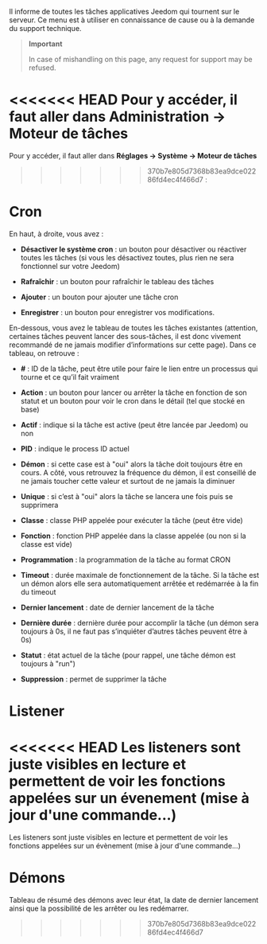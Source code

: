 Il informe de toutes les tâches applicatives Jeedom qui tournent sur le
serveur. Ce menu est à utiliser en connaissance de cause ou à la
demande du support technique.

> **Important**
>
> In case of mishandling on this page, any request for
> support may be refused.

<<<<<<< HEAD
Pour y accéder, il faut aller dans **Administration → Moteur de tâches**
=======
Pour y accéder, il faut aller dans **Réglages → Système → Moteur de tâches**
>>>>>>> 370b7e805d7368b83ea9dce02286fd4ec4f466d7
:

# Cron

En haut, à droite, vous avez :

-   **Désactiver le système cron** : un bouton pour désactiver ou
    réactiver toutes les tâches (si vous les désactivez toutes, plus
    rien ne sera fonctionnel sur votre Jeedom)

-   **Rafraîchir** : un bouton pour rafraîchir le tableau des tâches

-   **Ajouter** : un bouton pour ajouter une tâche cron

-   **Enregistrer** : un bouton pour enregistrer vos modifications.

En-dessous, vous avez le tableau de toutes les tâches existantes
(attention, certaines tâches peuvent lancer des sous-tâches, il est donc
vivement recommandé de ne jamais modifier d’informations sur cette
page). Dans ce tableau, on retrouve :

-   **\#** : ID de la tâche, peut être utile pour faire le lien entre un
    processus qui tourne et ce qu’il fait vraiment

-   **Action** : un bouton pour lancer ou arrêter la tâche en fonction
    de son statut et un bouton pour voir le cron dans le détail (tel que stocké en base)

-   **Actif** : indique si la tâche est active (peut être lancée
    par Jeedom) ou non

-   **PID** : indique le process ID actuel

-   **Démon** : si cette case est à "oui" alors la tâche doit toujours
    être en cours. A côté, vous retrouvez la fréquence du démon, il est
    conseillé de ne jamais toucher cette valeur et surtout de ne jamais
    la diminuer

-   **Unique** : si c’est à "oui" alors la tâche se lancera une fois
    puis se supprimera

-   **Classe** : classe PHP appelée pour exécuter la tâche (peut
    être vide)

-   **Fonction** : fonction PHP appelée dans la classe appelée (ou non
    si la classe est vide)

-   **Programmation** : la programmation de la tâche au format CRON

-   **Timeout** : durée maximale de fonctionnement de la tâche. Si la
    tâche est un démon alors elle sera automatiquement arrêtée et
    redémarrée à la fin du timeout

-   **Dernier lancement** : date de dernier lancement de la tâche

-   **Dernière durée** : dernière durée pour accomplir la tâche (un
    démon sera toujours à 0s, il ne faut pas s’inquiéter d’autres tâches
    peuvent être à 0s)

-   **Statut** : état actuel de la tâche (pour rappel, une tâche démon
    est toujours à "run")

-   **Suppression** : permet de supprimer la tâche


# Listener

<<<<<<< HEAD
Les listeners sont juste visibles en lecture et permettent de voir les fonctions appelées sur un évenement (mise à jour d'une commande...)
=======
Les listeners sont juste visibles en lecture et permettent de voir les fonctions appelées sur un évènement (mise à jour d'une commande...)

# Démons

Tableau de résumé des démons avec leur état, la date de dernier lancement ainsi que la possibilité de les arrêter ou les redémarrer.
>>>>>>> 370b7e805d7368b83ea9dce02286fd4ec4f466d7
